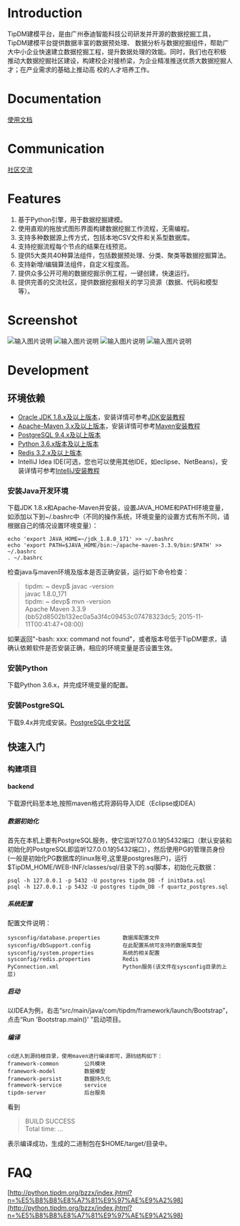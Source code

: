 # Introduction #
TipDM建模平台，是由广州泰迪智能科技公司研发并开源的数据挖掘工具，TipDM建模平台提供数据丰富的数据预处理、
数据分析与数据挖掘组件，帮助广大中小企业快速建立数据挖掘工程，提升数据处理的效能。同时，我们也在积极
推动大数据挖掘社区建设，构建校企对接桥梁，为企业精准推送优质大数据挖掘人才；在产业需求的基础上推动高
校的人才培养工作。

# Documentation #
[使用文档](http://python.tipdm.org/bzzx/index.jhtml?n=%E6%93%8D%E4%BD%9C%E6%96%87%E6%A1%A3)

# Communication #
[社区交流](http://bbs.tipdm.org)

# Features #
1. 基于Python引擎，用于数据挖掘建模。
2. 使用直观的拖放式图形界面构建数据挖掘工作流程，无需编程。
3. 支持多种数据源上传方式，包括本地CSV文件和关系型数据库。
4. 支持挖掘流程每个节点的结果在线预览。
5. 提供5大类共40种算法组件，包括数据预处理、分类、聚类等数据挖掘算法。
6. 支持新增/编辑算法组件，自定义程度高。
7. 提供众多公开可用的数据挖掘示例工程，一键创建，快速运行。
8. 提供完善的交流社区，提供数据挖掘相关的学习资源（数据、代码和模型等）。

# Screenshot #
![输入图片说明](https://gitee.com/guangzhou_TipDM_intelligence_devp/TipDM/blob/master/screenshots/1.jpg "在这里输入图片标题")
![输入图片说明](https://gitee.com/guangzhou_TipDM_intelligence_devp/TipDM/blob/master/screenshots/2.jpg "在这里输入图片标题")
![输入图片说明](https://gitee.com/guangzhou_TipDM_intelligence_devp/TipDM/blob/master/screenshots/3.jpg "在这里输入图片标题")
![输入图片说明](https://gitee.com/guangzhou_TipDM_intelligence_devp/TipDM/blob/master/screenshots/4.jpg "在这里输入图片标题")

# Development #
## 环境依赖 ##
- [Oracle JDK 1.8.x及以上版本](http://www.oracle.com/technetwork/java/javasebusiness/downloads/java-archive-downloads-javase6-419409.html)，安装详情可参考[JDK安装教程](https://docs.oracle.com/javase/8/docs/technotes/guides/install/install_overview.html)
- [Apache-Maven 3.x及以上版本](http://maven.apache.org)，安装详情可参考[Maven安装教程](https://maven.apache.org/install.html)
- [PostgreSQL 9.4.x及以上版本](http://www.postgresql.org/download/)
- [Python 3.6.x版本及以上版本](https://www.python.org/)
- [Redis 3.2.x及以上版本](https://redis.io/)
- IntelliJ Idea IDE(可选，您也可以使用其他IDE，如eclipse、NetBeans)，安装详情可参考[IntelliJ安装教程](https://www.jetbrains.com/help/idea/installing-and-launching.html)

### 安装Java开发环境 ###
下载JDK 1.8.x和Apache-Maven并安装，设置JAVA_HOME和PATH环境变量，如添加以下到~/.bashrc中（不同的操作系统，环境变量的设置方式有所不同，请根据自己的情况设置环境变量）： 
 
    echo 'export JAVA_HOME=~/jdk_1.8.0_171' >> ~/.bashrc  
    echo 'export PATH=$JAVA_HOME/bin:~/apache-maven-3.3.9/bin:$PATH' >> ~/.bashrc
    . ~/.bashrc

检查java与maven环境及版本是否正确安装，运行如下命令检查：
> tipdm: ~ devp$ javac -version  
> javac 1.8.0_171  
> tipdm: ~ devp$ mvn -version  
> Apache Maven 3.3.9 (bb52d8502b132ec0a5a3f4c09453c07478323dc5; 2015-11-11T00:41:47+08:00)   

如果返回"-bash: xxx: command not found"，或者版本号低于TipDM要求，请确认依赖软件是否安装正确，相应的环境变量是否设置生效。

### 安装Python ###

   下载Python 3.6.x，并完成环境变量的配置。
   	
### 安装PostgreSQL ###
  
   下载9.4x并完成安装。[PostgreSQL中文社区](http://www.postgres.cn)
## 快速入门 ##
### 构建项目 ###
#### backend ####
下载源代码至本地,按照maven格式将源码导入IDE（Eclipse或IDEA）
##### 数据初始化 #####
首先在本机上要有PostgreSQL服务，使它监听127.0.0.1的5432端口（默认安装和初始化的PostgreSQL即监听127.0.0.1的5432端口），然后使用PG的管理员身份(一般是初始化PG数据库的linux账号,这里是postgres账户)，运行$TipDM_HOME/WEB-INF/classes/sql/目录下的.sql脚本，初始化元数据：

    psql -h 127.0.0.1 -p 5432 -U postgres tipdm_DB -f initData.sql
    psql -h 127.0.0.1 -p 5432 -U postgres tipdm_DB -f quartz_postgres.sql

##### 系统配置 #####
配置文件说明：

	sysconfig/database.properties		数据库配置文件
	sysconfig/dbSupport.config			在此配置系统可支持的数据库类型
	sysconfig/system.properties			系统的相关配置
	sysconfig/redis.properties			Redis
	PyConnection.xml					Python服务(该文件在sysconfig目录的上层)
    
##### 启动 #####
以IDEA为例，右击“src/main/java/com/tipdm/framework/launch/Bootstrap”，点击“Run 'Bootstrap.main()' ”启动项目。
##### 编译 #####
	cd进入到源码根目录，使用maven进行编译即可，源码结构如下：
	framework-common		公共模块
	framework-model  		数据模型
	framework-persist 		数据持久化
	framework-service 		service
	tipdm-server  			后台服务

看到
> BUILD SUCCESS  
> Total time: ...  

表示编译成功，生成的二进制包在$HOME/target/目录中。 

# FAQ #
[http://python.tipdm.org/bzzx/index.jhtml?n=%E5%B8%B8%E8%A7%81%E9%97%AE%E9%A2%98](http://python.tipdm.org/bzzx/index.jhtml?n=%E5%B8%B8%E8%A7%81%E9%97%AE%E9%A2%98)
 